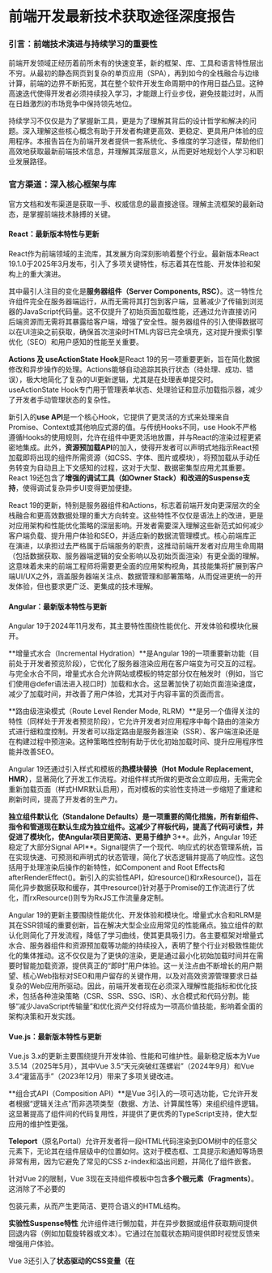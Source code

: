 # **前端开发最新技术获取途径深度报告**

### **引言：前端技术演进与持续学习的重要性**

前端开发领域正经历着前所未有的快速变革，新的框架、库、工具和语言特性层出不穷。从最初的静态网页到复杂的单页应用（SPA），再到如今的全栈融合与边缘计算，前端的边界不断拓宽，其在整个软件开发生命周期中的作用日益凸显。这种高速迭代使得开发者必须持续投入学习，才能跟上行业步伐，避免技能过时，从而在日趋激烈的市场竞争中保持领先地位。

持续学习不仅仅是为了掌握新工具，更是为了理解其背后的设计哲学和解决的问题。深入理解这些核心概念有助于开发者构建更高效、更稳定、更具用户体验的应用程序。本报告旨在为前端开发者提供一套系统化、多维度的学习途径，帮助他们高效地获取最新前端技术信息，并理解其深层意义，从而更好地规划个人学习和职业发展路径。

### **官方渠道：深入核心框架与库**

官方文档和发布渠道是获取一手、权威信息的最直接途径。理解主流框架的最新动态，是掌握前端技术脉搏的关键。

#### **React：最新版本特性与更新**

React作为前端领域的主流库，其发展方向深刻影响着整个行业。最新版本React 19.1.0于2025年3月发布，引入了多项关键特性，标志着其在性能、开发体验和架构上的重大演进。

其中最引人注目的变化是**服务器组件（Server Components, RSC）**。这一特性允许组件完全在服务器端运行，从而无需将其打包到客户端，显著减少了传输到浏览器的JavaScript代码量。这不仅提升了初始页面加载性能，还通过允许直接访问后端资源而无需将其暴露给客户端，增强了安全性。服务器组件的引入使得数据可以在UI渲染之前获取，确保首次渲染时HTML内容已完全填充，这对提升搜索引擎优化（SEO）和用户感知的性能至关重要。

**Actions 及 useActionState Hook**是React 19的另一项重要更新，旨在简化数据修改和异步操作的处理。Actions能够自动追踪其执行状态（待处理、成功、错误），极大地简化了复杂的UI更新逻辑，尤其是在处理表单提交时。useActionState Hook专门用于管理表单状态、处理验证和显示加载指示器，减少了开发者手动管理状态的复杂性。

新引入的**use API**是一个核心Hook，它提供了更灵活的方式来处理来自Promise、Context或其他响应式源的值。与传统Hooks不同，use Hook不严格遵循Hooks的使用规则，允许在组件中更灵活地放置，并与React的渲染过程更紧密地集成。此外，**资源预加载API**的加入，使得开发者可以声明式地指示React预加载即将出现的组件所需资源（如CSS、字体、图片或模块），将预加载从手动任务转变为自动且上下文感知的过程，这对于大型、数据密集型应用尤其重要。React 19还包含了**增强的调试工具（如Owner Stack）和改进的Suspense支持**，使得调试复杂异步UI变得更加便捷。

React 19的更新，特别是服务器组件和Actions，标志着前端开发向更深层次的全栈融合和更高效数据处理的重大方向转变。这些特性不仅仅是语法上的改进，更是对应用架构和性能优化策略的深层影响。开发者需要深入理解这些新范式如何减少客户端负载、提升用户体验和SEO，并适应新的数据流管理模式。核心前端库正在演进，以承担过去严格属于后端服务的职责，这推动前端开发者对应用生命周期（包括数据获取、服务器端逻辑的安全影响以及初始页面渲染）有更全面的理解。这意味着未来的前端工程师将需要更全面的应用架构视角，其技能集将扩展到客户端UI/UX之外，涵盖服务器端关注点、数据管理和部署策略，从而促进更统一的开发体验，但也要求更广泛、更集成的技术理解。

#### **Angular：最新版本特性与更新**

Angular 19于2024年11月发布，其主要特性围绕性能优化、开发体验和模块化展开。

**增量式水合（Incremental Hydration）**是Angular 19的一项重要新功能（目前处于开发者预览阶段），它优化了服务器渲染应用在客户端变为可交互的过程。与完全水合不同，增量式水合允许网站或模板的特定部分仅在触发时（例如，当它们使用@defer语法进入视口时）加载和水合。这显著加快了初始页面渲染速度，减少了加载时间，并改善了用户体验，尤其对于内容丰富的页面而言。

**路由级渲染模式（Route Level Render Mode, RLRM）**是另一个值得关注的特性（同样处于开发者预览阶段），它允许开发者对应用程序中每个路由的渲染方式进行细粒度控制。开发者可以指定路由是服务器渲染（SSR）、客户端渲染还是在构建过程中预渲染。这种策略性控制有助于优化初始加载时间、提升应用程序性能并改善SEO。

Angular 19还通过引入样式和模板的**热模块替换（Hot Module Replacement, HMR）**，显著简化了开发工作流程。对组件样式所做的更改会立即应用，无需完全重新加载页面（样式HMR默认启用），而对模板的实验性支持进一步缩短了重建和刷新时间，提高了开发者的生产力。

**独立组件默认化（Standalone Defaults）是一项重要的简化措施，所有新组件、指令和管道现在默认生成为独立组件。这减少了样板代码，提高了代码可读性，并促进了模块化，使Angular项目更简洁、更易于维护** 3**。此外，Angular 19还稳定了大部分Signal API**。Signal提供了一个现代、响应式的状态管理系统，旨在实现快速、可预测和声明式的状态管理，简化了状态逻辑并提高了响应性。这包括用于处理渲染后操作的新特性，如Component and Root Effects和afterRenderEffect()。新引入的实验性API，如resource()和rxResource()，旨在简化异步数据获取和缓存，其中resource()针对基于Promise的工作流进行了优化，而rxResource()则专为RxJS工作流量身定制。

Angular 19的更新主要围绕性能优化、开发体验和模块化。增量式水合和RLRM是其在SSR领域的重要创新，旨在解决大型企业应用常见的性能痛点。独立组件的默认化则简化了开发流程，降低了学习曲线，使其更具吸引力。各主要框架对增量式水合、服务器组件和资源预加载等功能的持续投入，表明了整个行业对极致性能优化的集体推动。这不仅仅是为了更快的渲染，更是通过最小化初始加载时间并在需要时智能加载资源，提供真正的“即时”用户体验。这一关注点由不断增长的用户期望、核心Web指标对SEO和用户留存的关键作用，以及对高效资源管理要求日益复杂的Web应用所驱动。因此，前端开发者现在必须深入理解性能指标和优化技术，包括各种渲染策略（CSR、SSR、SSG、ISR）、水合模式和代码分割。能够“减少JavaScript传输量”和优化资产交付将成为一项高价值技能，影响着全面的架构决策和开发实践。

#### **Vue.js：最新版本特性与更新**

Vue.js 3.x的更新主要围绕提升开发体验、性能和可维护性。最新稳定版本为Vue 3.5.14（2025年5月），其中Vue 3.5“天元突破红莲螺岩”（2024年9月）和Vue 3.4“灌篮高手”（2023年12月）带来了多项关键改进。

**组合式API（Composition API）**是Vue 3引入的一项可选功能，它允许开发者根据“逻辑关注点”而非选项类型（数据、方法、计算属性等）来组织组件逻辑。这显著提高了组件间的代码复用性，并提供了更优秀的TypeScript支持，使大型应用的维护性更强。

**Teleport**（原名Portal）允许开发者将一段HTML代码渲染到DOM树中的任意父元素下，无论其在组件层级中的位置如何。这对于模态框、工具提示和通知等场景非常有用，因为它避免了常见的CSS z-index和溢出问题，并简化了组件嵌套。

针对Vue 2的限制，Vue 3现在支持组件模板中包含**多个根元素（Fragments）**。这消除了不必要的<div>包装元素，从而产生更简洁、更符合语义的HTML结构。

**实验性Suspense特性** 允许组件进行懒加载，并在异步数据或组件获取期间提供回退内容（例如加载旋转器或文本）。它通过在加载状态期间提供即时视觉反馈来增强用户体验。

Vue 3还引入了**状态驱动的CSS变量（在<style>标签中使用v-bind()）**，允许将组件状态值直接绑定到CSS属性。这使得CSS中的动态、状态驱动的样式成为可能，从而带来更简洁的代码和更灵活的主题化。

Vue 3.4通过**响应式系统重构和模板解析器重写**，为Vue应用带来了显著的性能提升。Vue 3.4还引入了defineModel宏（现已稳定）和v-bind的简写等新功能 8。Vue 3.5则包含了**SSR改进**，如懒水合和生成跨服务器和客户端渲染保持一致的唯一ID的API，进一步提升了SSR性能和一致性 8。最新版本的**Vue Devtools v7**仅与Vue 3兼容，带来了许多令人兴奋的新功能、性能改进和内存使用减少，显著增强了Vue开发者的调试和检查体验 8。

Vue.js 3.x的更新主要围绕提升开发体验、性能和可维护性。组合式API和Teleport等特性增强了代码组织和组件灵活性。对SSR和Devtools的持续改进表明Vue生态系统在不断成熟，致力于提供全面的解决方案。所有主要框架持续引入旨在简化代码结构（组合式API、独立组件默认化、Fragments）、改进调试（Owner Stack、Devtools v7）和优化开发工作流程（HMR、资源预加载）的功能，这表明“开发者体验”（DX）是一个至关重要的考量。一个成熟且开发者友好的生态系统，包括强大的工具、清晰的文档和活跃的社区支持，对于框架的采用和长期可行性与原始性能同样关键。这是因为良好的开发者体验直接转化为更高的开发者生产力、更快的迭代速度和更短的新团队成员入职时间。因此，在评估或选择前端技术时，开发者和团队应超越核心功能，关注整体生态系统的成熟度。一个拥有卓越开发者体验和蓬勃发展社区的框架，很可能带来更高效的开发、更少的挫折和更好的可维护应用。这也意味着框架创建者正在积极倾听开发者反馈，解决常见痛点，以营造积极的开发环境。

#### **Svelte：最新版本特性与更新**

Svelte 5的更新进一步强化了其“编译器”的特性，通过Runes等机制在编译时优化代码，减少运行时开销，从而实现卓越的性能。Svelte 5的主要特性更新在2025年4月和5月发布。

**可写$derived语句**是Svelte响应式模型的一项重要增强，它允许在派生值或效果中创建的状态进行局部写入和读取，而不会触发自我失效。这减少了“不安全读取”的情况，并简化了复杂的响应式逻辑。

SvelteKit中的**异步路由重定向和更好的请求事件访问**是另一项重要改进。SvelteKit的reroute函数现在可以异步调用，并可选择获取数据，为依赖异步操作或需要访问请求上下文的路由逻辑提供了更大的灵活性。$app/server中新增的getRequestEvent函数则提供了对当前RequestEvent的直接访问。

Svelte和SvelteKit持续**改进服务器端渲染（SSR）能力，这对于提供快速初始页面加载和提升SEO至关重要** 11**。更新还包括新类型和更好的语法高亮**，通过改进类型定义以实现更好的TypeScript集成，以及在开发环境中增强语法高亮，从而提升了开发体验 。对each块的改进和对无限循环的更好调用堆栈报告，使得列表迭代更高效、更健壮，同时更好地帮助调试无限循环 。

**Runes**（2023年9月引入）以及改进的$state rune代表了Svelte响应性模型的根本性重构，旨在实现更明确和细粒度的响应式系统。$state rune得到了显著改进，使得状态管理更加直观和高性能 。值得注意的是，Svelte 5中**废弃了<slot>**，这表明Svelte 5中内容投影的处理方式将发生转变，可能转向更明确或编译时优化的方法 。

Svelte的核心优势在于其编译方法，它在构建时处理组件，生成高度优化、原生JavaScript代码，运行时开销极小 12。Svelte 5的“Runes”是对响应性在编译阶段的根本性“重新思考” 。Svelte对编译时优化和“零运行时”理念的持续强调，代表了与React和Vue等传统虚拟DOM框架的显著架构差异。这种方法通过将更多工作从浏览器的运行时转移到构建过程，直接解决了“减少JavaScript传输量”的趋势 13。这导致了更小的捆绑包大小和更快的初始加载时间，在性能关键型应用中提供了独特的优势，并可能影响其他框架如何演进以整合更多编译时功能（例如，React编译器）。开发者应将这种新兴范式视为构建高性能Web应用的强大替代方案。虽然React和Angular正在增加服务器端和水合功能，但Svelte的编译器优先方法为实现类似性能目标提供了不同的路径。理解这种区别对于选择最适合对极致性能和最小客户端占用空间有严格要求的项目至关重要的工具。

#### **主要前端框架最新版本特性概览**

下表总结了当前主流前端框架的最新版本特性，以便于快速了解其发展方向和核心优势。

| **框架**    | **最新稳定版本** | **发布时间**  | **关键新特性**                                               | **核心理念/亮点**                                    |
| ----------- | ---------------- | ------------- | ------------------------------------------------------------ | ---------------------------------------------------- |
| **React**   | 19.1.0           | 2025年3月     | 服务器组件 (RSC), Actions & useActionState Hook, 新增 use API, 资源预加载API | 基于组件的虚拟DOM，声明式UI，全栈融合，性能优化      |
| **Angular** | 19.1.0           | 2024年11月    | 增量式水合 (预览), 路由级渲染模式 (预览), 样式和模板的热模块替换 (HMR), 独立组件默认化, 稳定Signal API | 结构化、企业级框架，性能优化，模块化，响应式状态管理 |
| **Vue.js**  | 3.5.14           | 2025年5月     | 组合式API, Teleport, Fragments, 实验性Suspense, 状态驱动CSS变量, SSR改进 | 渐进式框架，开发者友好，灵活易用，性能与可维护性并重 |
| **Svelte**  | 5.x              | 2025年4月/5月 | 可写 $derived 语句, Async reroute (SvelteKit), 改进SSR, Runes (响应式重构), 废弃 <slot> | 编译器优先，零运行时，极致性能，极简开发体验         |

### **行业洞察：开发者调查与趋势报告**

开发者调查是了解行业现状、流行技术、开发者偏好和痛点的宝贵数据来源。它们揭示了实际使用情况和未来趋势，而非仅仅是技术宣发。

#### **State of JavaScript 年度调查**

《State of JavaScript 2024》年度调查（于2024年12月结束，结果随后发布）提供了关于JavaScript生态系统现状的详细数据 14。该调查涵盖了14,015名受访者，揭示了开发者人口统计、技术使用、痛点和未来趋势等多个方面 。

在**人口统计**方面，调查显示开发者群体略微趋向年轻化和多样化。前端职位与女性开发者比例较高相关，“工程师”头衔通常与更高的收入相关，甚至高于CEO/CTO等职位 。

关于**JavaScript/TypeScript的平衡**，数据显示TypeScript的使用量显著增长，67%的受访者表示他们编写的TypeScript代码多于JavaScript，其中最大一部分受访者表示他们*只*编写TypeScript。TypeScript代码的平均编写时间占比为74% 。这表明TypeScript已成为前端开发的行业标准，其类型安全性和可维护性优势被广泛认可。

在**编译代码的平衡**方面，2024年几乎所有JavaScript代码都经过构建步骤。为浏览器编写的JavaScript代码平均有85%经过构建步骤，这凸显了打包工具和构建工具在现代开发工作流程中的普遍作用 。

关于**AI代码生成**，尽管AI辅助编码的讨论热烈，但大多数开发者表示他们很少使用AI工具来生成代码，值得注意的是，有20%的受访者根本不使用AI工具。受访者报告的AI生成代码的平均比例为20% 。这表明AI工具虽然有潜力，但尚未在代码生成方面占据主导地位，开发者对其准确性和处理复杂任务的能力仍持保留态度。

**前端开发仍是JavaScript的主要用例**，几乎所有受访者都表示将其用于此目的 。在**应用模式**方面，传统的单页应用（SPA）和服务器端渲染（SSR）仍然是最常见的应用模式，尽管现代元框架正在探索更复杂的渲染策略，如局部水合（Partial Hydration）和Islands架构 。

调查还揭示了开发者面临的**主要痛点**：“代码架构”、“状态管理”和“依赖管理”被认为是JavaScript开发者的主要困扰。更重要的是，“静态类型”是JavaScript中最常被认为缺失的功能，开发者强烈倾向于类似TypeScript的实现 。

在**框架和工具**方面，Vite和Vitest在工具领域名列前茅，其中Vite被评为“最受欢迎”和“最受喜爱”的工具 。React、Vue.js和Angular仍然是使用量最大的三大前端框架，它们都已推出超过十年。Vue.js在原始使用量上显著超越了Angular，并提升了其用户留存率。Svelte则表现出稳定的使用增长，并保持了其在整体积极评价中的领先地位 。

综合来看，这些数据表明前端开发正在经历几个关键趋势：

1. **TypeScript的普及化**：TypeScript已成为现代前端开发的默认选择，这反映了社区对代码质量、可维护性和大型项目协作效率的重视。开发者需要深入掌握TypeScript，并理解其如何与各种框架和工具集成。
2. **构建工具的不可或缺性**：几乎所有前端项目都依赖构建工具来优化代码和资产。这强调了对Webpack、Vite、esbuild等工具的理解，以及它们如何影响开发流程和最终应用性能的重要性。
3. **性能优化和渲染策略的多样化**：SPA和SSR仍是主流，但对局部水合和Islands架构等新模式的探索表明，开发者正在寻求更精细的性能优化方案。这要求开发者不仅了解不同渲染模式的优缺点，还要掌握如何根据项目需求选择和实现最佳策略。
4. **开发者体验的持续关注**：尽管AI工具尚未普及，但社区对“代码架构”、“状态管理”和“依赖管理”等痛点的关注，以及对框架和工具的“喜爱度”评估，都表明开发者体验是技术选型和未来发展的关键驱动力。框架和工具的设计者正努力通过简化配置、改善调试和提供更直观的API来提升开发者的工作效率和满意度。

#### **Stack Overflow 开发者年度调查**

Stack Overflow在2024年5月进行的第14届年度开发者调查，揭示了全球开发者社区的广泛趋势和偏好。

在**最受欢迎的技术**方面，JavaScript（62%）、HTML/CSS（53%）和Python（51%）连续第二年位居使用量最大的语言榜首。自2011年调查启动以来，JavaScript一直是最受欢迎的语言。然而，**Python超越JavaScript成为最受期望的语言**，这意味着更多未在本年度使用Python的受访者表示希望在下一年使用它。**Rust连续第二年成为最受推崇的语言**，推崇率高达83%。

在**学习编码**方面，Python是学习者中最受欢迎的语言，而学习者表示有兴趣在未来一年使用平均12种不同的语言。这表明新入行的开发者倾向于掌握多语言技能，以适应更广泛的开发需求。

调查首次引入了**嵌入式技术**部分，其中Raspberry Pi（39%）和Arduino（30%）最受欢迎。在**集成开发环境（IDE）**方面，Visual Studio Code和Visual Studio仍然是最受欢迎的两款IDE。Neovim备受推崇（83%），Visual Studio Code用户也表示有兴趣尝试Neovim或Vim。

在**学习资源**方面，82%的开发者通过在线资源学习编码，而49%通过学校教育。84%的开发者使用技术文档进行学习，其中90%使用API和SDK包中提供的文档。这强调了高质量在线资源和官方文档在开发者学习路径中的核心地位。

**人口统计**数据显示，25-34岁是开发者受访者中最大的群体，但35岁及以上开发者的比例持续增长，2024年达到39%。在**开发者角色**方面，全栈（31%）和后端工程师（%）连续六年位居前两位。设计师和前端开发者的比例持续下降，这可能与其角色被移动开发和企业开发等其他角色所包含有关。

关于**AI的看法**，70%的专业人士不认为AI对其工作构成威胁。尽管76%的受访者正在使用或计划使用AI工具，但只有43%信任其准确性，45%认为AI工具难以处理复杂任务。72%的受访者对在工作中使用AI工具持积极态度。这表明AI工具在辅助开发方面具有潜力，但其成熟度和可信度仍需提升。

**工作中的挫折**方面，技术债务是62%开发者最感到沮丧的问题，是第二和第三大问题（技术栈复杂性和部署）的两倍。这突出表明，尽管技术不断进步，但老旧代码和复杂系统带来的维护负担仍然是开发者的主要挑战。

这些调查结果进一步验证了前端技术发展的几个关键方向：

1. **JavaScript的持续主导地位与生态系统的演进**：JavaScript作为前端核心语言的地位不可动摇，但其生态系统正在不断扩展，涵盖了更广泛的工具和框架。开发者需要关注JavaScript语言本身的新特性，以及其与TypeScript等超集的结合。
2. **全栈化趋势**：前端和设计角色比例的下降，以及全栈和后端工程师的持续热门，印证了前端开发者需要更全面的技能，模糊前后端界限的趋势。这要求前端开发者不仅精通UI/UX，还要对数据处理、API交互和部署有深入了解。
3. **学习方式的转变**：在线资源和技术文档是开发者获取知识的主要途径，这强调了官方文档、技术博客和在线课程的重要性。
4. **AI辅助开发的崛起与挑战**：AI工具虽然被广泛尝试，但其在复杂任务中的表现和信任度仍有提升空间。开发者应理性看待AI工具，将其视为提升效率的辅助手段，而非替代品。
5. **技术债务的普遍性**：技术债务是普遍存在的痛点，这促使开发者在追求新潮技术的同时，也要关注代码质量、架构设计和可维护性，以确保项目的长期健康发展。

### **持续学习途径：多元化信息获取**

除了官方渠道和行业报告，还有多种途径可以帮助前端开发者保持技术领先。

#### **流行技术博客与新闻网站**

关注行业内的顶级技术博客和新闻网站是获取最新前端资讯的有效方式。这些平台通常会发布最新的技术趋势、深度教程、最佳实践和行业分析。

**综合性前端博客：**

- **Codrops** ：以高质量、创新性的网页设计和开发内容著称，涵盖最新趋势和技术。
- **Smashing Magazine**：提供关于UX、设计、网页设计、SVG、动画、CSS、设计系统和创意等方面的最新文章。
- **DEV Community**：一个活跃的开发者社区，提供大量关于Web开发、编程、JavaScript和前端的最新文章。
- **Ben Frain** ：一位作者和Web开发者，提供前端领域的专业文章。
- **Jake Archibald's blog** ：Chrome开发者布道师的博客，分享Web开发相关见解。
- **Lea Verou's blog** ：专注于Web标准、软件工程、产品和可用性等。
- **LukeW | Digital Product Design + Strategy** ：提供用户体验、移动、Web应用、可用性和交互设计方面的专家文章。
- **Envato Tuts+ Code** ：提供大量免费的软件开发教程和在线课程。

**专注于特定技术的博客：**

- **This Week In React** ：专注于React生态系统的周报。
- **React Status** ：React相关的最新动态。
- **JavaScript Weekly** ：JavaScript新闻、技巧、教程、观点和故事的精选集合。
- **Frontend Focus** ：涵盖HTML5、CSS、浏览器技术等前端领域的周报。
- **CSS Weekly** ：专注于CSS的文章、教程、实验和工具。
- **Web Weekly** ：提供Web开发领域的精选内容。
- **ECMAScript News** ：关于JavaScript语言规范的最新进展。
- **Node Weekly** ：Node.js相关新闻和更新。

这些博客和新闻网站通过定期发布内容，帮助开发者及时了解行业动态。它们不仅提供技术细节，还经常包含对趋势的分析和实践经验分享，对于保持技术敏感度至关重要。

#### **顶级前端YouTube频道**

视频教程和技术分享在前端学习中扮演着越来越重要的角色，许多优秀的YouTube频道提供了高质量的免费内容。

**综合性Web开发频道：**

- **Traversy Media** ：涵盖广泛的技术、编程语言和JavaScript框架，包括前端和后端技术。
- **The Net Ninja** ：提供超过1000个免费编程教程，帮助提升Web开发技能。
- **FreeCodeCamp.org** ：一个大型编码社区，提供Web开发学习资源。
- **Web Dev Simplified** ：致力于使Web开发变得简单易懂。
- **Programming with Mosh** ：提供多种流行Web语言的教程。
- **Clever Programmer** 25：提供从基础到高级的Web开发教程。
- **Academind GmbH** ：提供在线学习材料，涵盖多种Web开发技术。
- **Codecourse** ：帮助开发者学习最新Web语言。
- **DesignCourse** ：教授前端开发技能和设计理念。
- **Fireship** ：Web开发领域的大型YouTube频道，以其简洁高效的视频风格著称。

**专注于特定领域或语言的频道：**

- **Kevin Powell** ：前端Web开发（特别是CSS）的专家。
- **Tech Gun** ：提供HTML、CSS、JavaScript、React JS、Next JS等前端技术教程（包含印地语内容）。
- **Dave Gray** ：适合初学者的全长教程，涵盖HTML、CSS、MERN等。

视频内容通常以更直观、更生动的方式呈现复杂的技术概念，并通过实际项目演示帮助开发者快速掌握新技能。

#### **热门前端开发播客**

播客为开发者提供了在通勤、锻炼或休息时获取最新信息和行业见解的便捷途径。

- **综合性前端播客：**

- **Front End Happy Hour** ：由来自LinkedIn、Netflix和Apple等公司的软件开发者小组讨论前端话题。
- **Syntax - Tasty Web Development Treats** ：由Wes Bos和Scott Tolinski主持，专注于Web开发，包括系统设计的深入讨论。
- **ShopTalk Show** ：每周播客，内容深入且时长适中。
- **Full Stack Radio** ：Adam Wathan主持，采访Web开发领域的有趣人物。
- **JS Party** ：关于JavaScript、CSS和Web开发的讨论。
- **JavaScript Jabber** ：每周讨论JavaScript前端和后端。
- **Frontend News** ：关于技术和前端创新的播客。
- **The Changelog** ：深入探讨各种技术，包括JavaScript和开源领域的新闻。
- **Developer Tea** ：更新频繁，剧集时长从15分钟到一小时不等。
- **CodeNewbie** ：一个支持初级程序员的社区和播客。

- **特定主题播客：**

- **Views on Vue** ：专注于Vue.js的播客。
- **React Round Up** ：专注于React的播客。
- **The CSS Podcast** ：专注于CSS的播客。

播客的优势在于其音频形式，允许开发者在多任务处理时进行学习，从而更高效地利用时间。

#### **在线学习平台与课程**

系统化的在线课程是深入学习特定技术栈和最新前端开发实践的有效途径。

**Coursera** ：

- 提供Meta、IBM、Microsoft等公司和大学的专业证书课程。
- 例如，Meta的“前端开发导论”和“Meta前端开发者”专业证书，以及IBM的“前端开发者”专业证书，涵盖HTML、CSS、JavaScript、React等核心技术 27。
- 课程通常包含响应式Web设计、UI/UX、JavaScript框架、版本控制等关键技能。

**Udemy** ：

- 提供大量前端和全栈Web开发课程，涵盖HTML、CSS、JavaScript、React、Node.js、MongoDB、GraphQL等。
- 例如，“前端Web开发者训练营：HTML、CSS、JS与React”和“零到英雄：终极70+小时前端Web开发课程”等 29。
- 许多课程专注于MERN栈（MongoDB, Express, React, Node.js），并结合了最新的AI提示工程等技术 30。

**edX** ：

- 提供来自哈佛大学、麻省理工学院、W3C等机构的课程和专业证书。
- 例如，W3Cx的“前端Web开发者”专业证书，以及IBM的“全栈应用开发”微学士学位 32。
- 课程内容覆盖JavaScript基础、MERN栈、Web编程等，强调理论与实践相结合 31。

**慕课网（iCourse163 / Fullstack Open）** ：

- **中国大学慕课（iCourse163）**提供Web前端开发课程，旨在掌握HTML5、CSS3、JavaScript及常见前端库与框架 。
- **Fullstack Open** 提供“深入浅出现代Web编程”课程，一站式学习React、Redux、Node.js、MongoDB、GraphQL和TypeScript，重点是使用ReactJS构建单页应用和Node.js构建REST API。

这些平台提供的课程通常由行业专家或知名教育机构设计，内容结构化、系统性强，是深入学习和掌握最新技术栈的理想选择。

#### **GitHub趋势项目与开源社区**

GitHub是前端技术的风向标，通过关注趋势项目和积极参与开源社区，可以接触到最前沿的技术实践和创新。

**GitHub趋势项目：**

- **Trending Repositories** 35：GitHub的趋势页面会展示近期热门的开源项目，包括各种前端框架、库、工具和应用示例。
- **项目类型**：从简单的UI界面、小游戏（如国际象棋游戏、Tic-tac-toe）到复杂的全栈应用克隆（如Airbnb、Netflix、Instagram、Facebook克隆）和区块链项目，应有尽有 37。
- **学习价值**：通过研究这些项目的代码、提交历史和问题讨论，开发者可以了解最新的编码实践、架构模式和解决实际问题的思路。例如，React的官方仓库、Bootstrap、Vue.js、Axios、Webpack等都是值得关注的。
- **前沿技术**：一些项目还涉及AI工具（如LangChain、PyTorch、Open R1）、WebAssembly (Wasm) 、微前端架构、Serverless架构和边缘计算等新兴领域，反映了前端技术栈的不断扩展。

**开源社区参与：**

- **Dev.to** ：一个活跃的博客和教程平台，开发者可以在此分享经验、提问和讨论。
- **Stack Overflow** ：解决技术问题的首选平台。
- **Discord编码服务器** ：提供实时帮助和协作。
- **GitHub Discussions** ：直接参与开源项目的讨论和贡献。
- **Reddit (r/Frontend)** ：一个活跃的前端开发者社区，分享最新技巧、链接、想法和讨论。

参与开源项目不仅能学习新技术，还能提升协作能力、解决问题能力，并为个人简历增添亮点。

#### **行业会议与讲座**

参加行业会议和观看会议视频是了解最新技术趋势、聆听专家见解、拓展人脉的重要途径。

**JavaScript相关会议：**

- **JSConf** ：全球知名的JavaScript会议系列，包括JSConf Budapest、JSConf India、JSConf Korea等，通常会发布会议视频。
- **React Conf** ：React官方会议，分享React的最新进展和未来规划，如React 19的特性和React 18的更新，并提供会议视频。React Conf 2025将于10月7-8日在美国内华达州举行，并提供免费直播 46。
- **VueConf** ：Vue.js官方会议，包括VueConf US、Vue.js Live、VueConf CN、Vue Fes Japan等，同样提供会议视频。VueConf US 2025将于5月19-21日在美国坦帕举行，VueConf CN 2025将于7月12日在中国深圳举行 50。

**综合性前端会议：**

- **Frontend Nation** 50：涵盖广泛的前端主题，提供线上会议。
- **Web Summit**、**SmashingConf**等国际大型技术会议也会有大量前端相关主题。

会议通常会邀请行业领袖和核心贡献者分享其研究成果和实践经验，是获取前沿知识和深入理解技术背景的绝佳机会。即使无法亲临现场，许多会议也会将演讲视频发布到YouTube或其他平台，供全球开发者观看。

### **结论与展望**

前端技术领域正以前所未有的速度发展，持续学习是每位前端开发者保持竞争力的核心要素。本报告通过对官方发布、行业调查、在线资源和社区活动的分析，勾勒出获取最新前端技术的多元化途径。

核心前端框架（如React、Angular、Vue.js和Svelte）的最新版本更新，清晰地揭示了行业向**服务器端渲染深化、全栈融合、极致性能优化以及编译时优化**的趋势。React 19的服务器组件和Actions，Angular 19的增量式水合和路由级渲染模式，以及Svelte 5的Runes和编译时优化，都体现了减少客户端JavaScript负载、提升初始加载速度和改善用户体验的共同目标。同时，这些框架也高度重视**开发者体验和生态系统成熟度**，通过简化API、改进调试工具和提供更友好的开发流程来提升开发效率。

《State of JavaScript》和Stack Overflow开发者调查进一步印证了这些趋势。**TypeScript的普及化**已成为不可逆转的潮流，强调了类型安全和代码质量的重要性。**构建工具的普遍应用**则要求开发者熟悉打包、优化和部署流程。尽管AI辅助编码正在兴起，但其在复杂任务中的应用和信任度仍有待提升，开发者应将其视为辅助工具。此外，调查也揭示了**技术债务**是普遍存在的痛点，促使开发者在追求新功能的同时，也要关注代码的可维护性和架构的健壮性。

为了有效地获取最新前端技术信息，开发者应采取**多元化的学习策略**：

1. **紧密关注官方发布**：定期查阅React、Angular、Vue.js、Svelte等框架的官方文档、博客和发布说明，以获取最权威、最详细的第一手资料。
2. **深入研究行业报告**：每年发布的《State of JavaScript》和Stack Overflow开发者调查等报告，提供了宏观的行业洞察和技术趋势，有助于开发者理解技术演进的深层原因和未来方向。
3. **积极利用在线资源**：关注流行技术博客（如Codrops, Smashing Magazine, DEV Community）、订阅专业新闻周报（如JavaScript Weekly, Frontend Focus），并观看高质量的YouTube频道（如Traversy Media, FreeCodeCamp），这些都是获取实践知识和行业动态的宝贵来源。
4. **聆听行业声音**：通过收听前端开发播客（如Front End Happy Hour, Syntax），可以在碎片化时间中获取专家见解和经验分享。
5. **系统化学习**：利用Coursera, Udemy, edX, 慕课网等在线学习平台提供的专业课程，进行系统性学习和技能提升。
6. **参与开源社区**：通过GitHub关注趋势项目，参与开源贡献和社区讨论，不仅能接触到前沿技术，还能提升实战能力和协作经验。

展望未来，前端开发将继续朝着**性能极致化、开发智能化、体验沉浸化**的方向发展。随着WebAssembly、AI辅助开发、WebGPU和新的渲染范式（如Islands Architecture）的进一步成熟，前端的边界将持续拓宽，对开发者的综合能力要求也将更高。持续拥抱变化、保持学习热情、并积极参与社区互动，将是每位前端开发者在这一充满活力的领域中保持领先的关键。